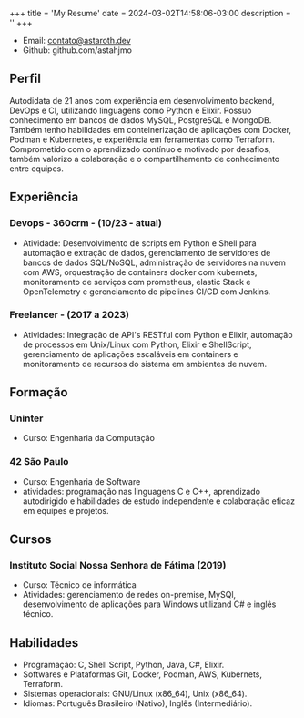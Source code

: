 +++
title = 'My Resume'
date = 2024-03-02T14:58:06-03:00
description = ''
+++
- Email: contato@astaroth.dev
- Github: github.com/astahjmo

## Perfil
Autodidata de 21 anos com experiência em desenvolvimento backend, DevOps e CI, utilizando linguagens como Python e Elixir. Possuo conhecimento em bancos de dados MySQL, PostgreSQL e MongoDB. Também tenho habilidades em conteinerização de aplicações com Docker, Podman e Kubernetes, e experiência em ferramentas como Terraform. Comprometido com o aprendizado contínuo e motivado por desafios, também valorizo a colaboração e o compartilhamento de conhecimento entre equipes. 

## Experiência

### Devops - 360crm - (10/23 - atual)
- Atividade: Desenvolvimento de scripts em Python e Shell para automação e extração de dados, gerenciamento de servidores de bancos de dados SQL/NoSQL, administração de servidores na nuvem com AWS, orquestração de containers docker com kubernets, monitoramento de serviços com prometheus, elastic Stack e OpenTelemetry e gerenciamento de pipelines CI/CD com Jenkins.

### Freelancer - (2017 a 2023)

- Atividades: Integração de API's RESTful com Python e Elixir, automação de processos em Unix/Linux com Python, Elixir e ShellScript, gerenciamento de aplicações escaláveis em containers e monitoramento de recursos do sistema em ambientes de nuvem.

## Formação
### Uninter
 - Curso: Engenharia da Computação 

### 42 São Paulo
 - Curso: Engenharia de Software
 - atividades: programação nas linguagens C e C++, aprendizado autodirigido e habilidades de estudo independente e colaboração eficaz em equipes e projetos.

## Cursos

### Instituto Social Nossa Senhora de Fátima (2019)
- Curso: Técnico de informática
- Atividades: gerenciamento de redes on-premise, MySQl, desenvolvimento de aplicações para Windows utilizand C# e inglês técnico.

## Habilidades

- Programação: C, Shell Script, Python, Java, C#, Elixir.
- Softwares e Plataformas  Git, Docker, Podman, AWS, Kubernets, Terraform.
- Sistemas operacionais: GNU/Linux (x86_64), Unix (x86_64).
- Idiomas: Português Brasileiro (Nativo), Inglês (Intermediário).

